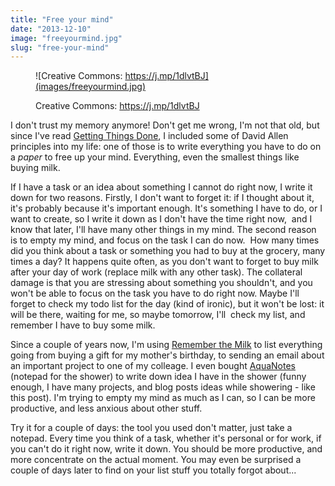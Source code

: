 ```yaml
---
title: "Free your mind"
date: "2013-12-10"
image: "freeyourmind.jpg"
slug: "free-your-mind"
---
```


<figure>

![Creative Commons: https://j.mp/1dlvtBJ](images/freeyourmind.jpg)

<figcaption>

Creative Commons: https://j.mp/1dlvtBJ

</figcaption>

</figure>

I don't trust my memory anymore! Don't get me wrong, I'm not that old, but since I've read [Getting Things Done](https://www.goodreads.com/book/show/1633.Getting_Things_Done), I included some of David Allen principles into my life: one of those is to write everything you have to do on a _paper_ to free up your mind. Everything, even the smallest things like buying milk.

If I have a task or an idea about something I cannot do right now, I write it down for two reasons. Firstly, I don't want to forget it: if I thought about it, it's probably because it's important enough. It's something I have to do, or I want to create, so I write it down as I don't have the time right now,  and I know that later, I'll have many other things in my mind. The second reason is to empty my mind, and focus on the task I can do now.  How many times did you think about a task or something you had to buy at the grocery, many times a day? It happens quite often, as you don't want to forget to buy milk after your day of work (replace milk with any other task). The collateral damage is that you are stressing about something you shouldn't, and you won't be able to focus on the task you have to do right now. Maybe I'll forget to check my todo list for the day (kind of ironic), but it won't be lost: it will be there, waiting for me, so maybe tomorrow, I'll  check my list, and remember I have to buy some milk.

Since a couple of years now, I'm using [Remember the Milk](https://www.rememberthemilk.com/) to list everything going from buying a gift for my mother's birthday, to sending an email about an important project to one of my colleage. I even bought [AquaNotes](http://www.myaquanotes.com/) (notepad for the shower) to write down idea I have in the shower (funny enough, I have many projects, and blog posts ideas while showering - like this post). I'm trying to empty my mind as much as I can, so I can be more productive, and less anxious about other stuff.

Try it for a couple of days: the tool you used don't matter, just take a notepad. Every time you think of a task, whether it's personal or for work, if you can't do it right now, write it down. You should be more productive, and more concentrate on the actual moment. You may even be surprised a couple of days later to find on your list stuff you totally forgot about...
